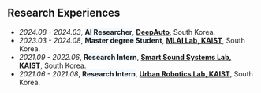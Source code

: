 ## Research Experiences
- *2024.08 - 2024.03*, <span style='background-color: #f1f8ff'>**AI Researcher**</span>, **[DeepAuto](https://www.deepauto.ai/)**, South Korea.
- *2023.03 - 2024.08*, <span style='background-color: #f1f8ff'>**Master degree Student**</span>, **[MLAI Lab, KAIST](https://www.mlai-kaist.com/)**, South Korea.
- *2021.09 - 2022.06*, <span style='background-color: #f1f8ff'>**Research Intern**</span>, **[Smart Sound Systems Lab, KAIST](https://www.sound.kaist.ac.kr/)**, South Korea.
- *2021.06 - 2021.08*, <span style='background-color: #f1f8ff'>**Research Intern**</span>, **[Urban Robotics Lab, KAIST](https://urobot.kaist.ac.kr/)**, South Korea.
